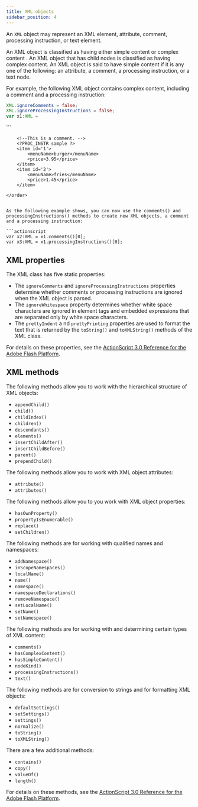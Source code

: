 ```yaml
---
title: XML objects
sidebar_position: 4
---
```


An `XML` object may represent an XML element, attribute, comment, processing instruction, or text element.

An XML object is classified as having either simple content or complex content . An XML object that has child nodes is classified as having complex content. An XML object is said to have simple content if it is any one of the following: an attribute, a comment, a processing instruction, or a text node.

For example, the following XML object contains complex content, including a comment and a processing instruction:

```actionscript
XML.ignoreComments = false;
XML.ignoreProcessingInstructions = false;
var x1:XML =
```
<order>
```

        <!--This is a comment. -->
        <?PROC_INSTR sample ?>
        <item id='1'>
            <menuName>burger</menuName>
            <price>3.95</price>
        </item>
        <item id='2'>
            <menuName>fries</menuName>
            <price>1.45</price>
        </item>
```
</order>
```

```

As the following example shows, you can now use the comments() and processingInstructions() methods to create new XML objects, a comment and a processing instruction:

```actionscript
var x2:XML = x1.comments()[0];
var x3:XML = x1.processingInstructions()[0];
```

## XML properties

The XML class has five static properties:

- The `ignoreComments` and `ignoreProcessingInstructions` properties determine whether comments or processing instructions are ignored when the XML object is parsed.
- The `ignoreWhitespace` property determines whether white space characters are ignored in element tags and embedded expressions that are separated only by white space characters.
- The `prettyIndent` a nd `prettyPrinting` properties are used to format the text that is returned by the `toString()` and `toXMLString()` methods of the XML class.

For details on these properties, see the [ActionScript 3.0 Reference for the Adobe Flash Platform](http://help.adobe.com/en_US/FlashPlatform/reference/actionscript/3/index.html).

## XML methods

The following methods allow you to work with the hierarchical structure of XML objects:

- `appendChild()`
- `child()`
- `childIndex()`
- `children()`
- `descendants()`
- `elements()`
- `insertChildAfter()`
- `insertChildBefore()`
- `parent()`
- `prependChild()`

The following methods allow you to work with XML object attributes:

- `attribute()`
- `attributes()`

The following methods allow you to you work with XML object properties:

- `hasOwnProperty()`
- `propertyIsEnumerable()`
- `replace()`
- `setChildren()`

The following methods are for working with qualified names and namespaces:

- `addNamespace()`
- `inScopeNamespaces()`
- `localName()`
- `name()`
- `namespace()`
- `namespaceDeclarations()`
- `removeNamespace()`
- `setLocalName()`
- `setName()`
- `setNamespace()`

The following methods are for working with and determining certain types of XML content:

- `comments()`
- `hasComplexContent()`
- `hasSimpleContent()`
- `nodeKind()`
- `processingInstructions()`
- `text()`

The following methods are for conversion to strings and for formatting XML objects:

- `defaultSettings()`
- `setSettings()`
- `settings()`
- `normalize()`
- `toString()`
- `toXMLString()`

There are a few additional methods:

- `contains()`
- `copy()`
- `valueOf()`
- `length()`

For details on these methods, see the [ActionScript 3.0 Reference for the Adobe Flash Platform](http://help.adobe.com/en_US/FlashPlatform/reference/actionscript/3/index.html).
